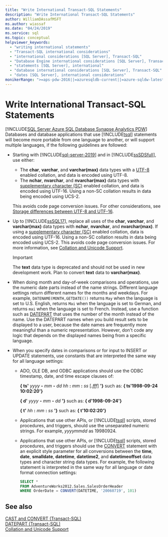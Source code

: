 ```yaml
---
title: "Write International Transact-SQL Statements"
description: "Write International Transact-SQL Statements"
author: WilliamDAssafMSFT
ms.author: wiassaf
ms.date: "04/24/2019"
ms.service: sql
ms.topic: conceptual
helpviewer_keywords:
  - "writing international statements"
  - "Transact-SQL international considerations"
  - "international considerations [SQL Server], Transact-SQL"
  - "Database Engine international considerations [SQL Server], Transact-SQL"
  - "statements [SQL Server], international"
  - "database international considerations [SQL Server], Transact-SQL"
  - "dates [SQL Server], international considerations"
monikerRange: ">=aps-pdw-2016||=azuresqldb-current||=azure-sqldw-latest||>=sql-server-2016||>=sql-server-linux-2017||=azuresqldb-mi-current"
---
```

# Write International Transact-SQL Statements
[!INCLUDE[SQL Server Azure SQL Database Synapse Analytics PDW](../../includes/applies-to-version/sql-asdb-asdbmi-asa-pdw.md)]
  Databases and database applications that use [!INCLUDE[tsql](../../includes/tsql-md.md)] statements will become more portable from one language to another, or will support multiple languages, if the following guidelines are followed:  

-   Starting with [!INCLUDE[sql-server-2019](../../includes/sssql19-md.md)] and in [!INCLUDE[ssSDSfull](../../includes/sssdsfull-md.md)], use either:
    -   The **char**, **varchar**, and **varchar(max)** data types with a [UTF-8](../../relational-databases/collations/collation-and-unicode-support.md#utf8) enabled collation, and data is encoded using UTF-8.
    -   The **nchar**, **nvarchar**, and **nvarchar(max)** data types with [supplementary character (SC)](../../relational-databases/collations/collation-and-unicode-support.md#Supplementary_Characters) enabled collation, and data is encoded using UTF-16. Using a non-SC collation results in data being encoded using UCS-2.      

    This avoids code page conversion issues. For other considerations, see [Storage differences between UTF-8 and UTF-16](../../relational-databases/collations/collation-and-unicode-support.md#storage_differences).  

-   Up to [!INCLUDE[ssSQL17](../../includes/sssql17-md.md)], replace all uses of the **char**, **varchar**, and **varchar(max)** data types with **nchar**, **nvarchar**, and **nvarchar(max)**. If using a [supplementary character (SC)](../../relational-databases/collations/collation-and-unicode-support.md#Supplementary_Characters) enabled collation, data is encoded using UTF-16. Using a non-SC collation results in data being encoded using UCS-2. This avoids code page conversion issues. For more information, see [Collation and Unicode Support](../../relational-databases/collations/collation-and-unicode-support.md). 

    > [!IMPORTANT]
    > The **text** data type is deprecated and should not be used in new development work. Plan to convert **text** data to **varchar(max)**.
  
-   When doing month and day-of-week comparisons and operations, use the numeric date parts instead of the name strings. Different language settings return different names for the months and weekdays. For example, `DATENAME(MONTH,GETDATE())` returns `May` when the language is set to U.S. English, returns `Mai` when the language is set to German, and returns `mai` when the language is set to French. Instead, use a function such as [DATEPART](../../t-sql/functions/datepart-transact-sql.md) that uses the number of the month instead of the name. Use the DATEPART names when you build result sets to be displayed to a user, because the date names are frequently more meaningful than a numeric representation. However, don't code any logic that depends on the displayed names being from a specific language.  
  
-   When you specify dates in comparisons or for input to INSERT or UPDATE statements, use constants that are interpreted the same way for all language settings:  
  
    -   ADO, OLE DB, and ODBC applications should use the ODBC timestamp, date, and time escape clauses of:  
  
         **{ ts'** _yyyy_ **-** _mm_ **-** _dd_ _hh_ **:** _mm_ **:** _ss_ [**.**_fff_] **'}** such as: **{ ts'1998-09-24 10:02:20'}**  
  
         **{ d'** _yyyy_ **-** _mm_ **-** _dd_ **'}** such as: **{ d'1998-09-24'}**
  
         **{ t'** _hh_ **:** _mm_ **:** _ss_ **'}** such as: **{ t'10:02:20'}**  
  
    -   Applications that use other APIs, or [!INCLUDE[tsql](../../includes/tsql-md.md)] scripts, stored procedures, and triggers, should use the unseparated numeric strings. For example, *yyyymmdd* as 19980924.  
  
    -   Applications that use other APIs, or [!INCLUDE[tsql](../../includes/tsql-md.md)] scripts, stored procedures, and triggers should use the [CONVERT](../../t-sql/functions/cast-and-convert-transact-sql.md) statement with an explicit style parameter for all conversions between the **time**, **date**, **smalldate**, **datetime**, **datetime2**, and **datetimeoffset** data types and character string data types. For example, the following statement is interpreted in the same way for all language or date format connection settings:  
  
        ```sql  
        SELECT *  
        FROM AdventureWorks2012.Sales.SalesOrderHeader  
        WHERE OrderDate = CONVERT(DATETIME, '20060719', 101)  
        ```  
  
## See also
[CAST and CONVERT &#40;Transact-SQL&#41;](../../t-sql/functions/cast-and-convert-transact-sql.md)     
[DATEPART &#40;Transact-SQL&#41;](../../t-sql/functions/datepart-transact-sql.md)        
[Collation and Unicode Support](../../relational-databases/collations/collation-and-unicode-support.md)      
